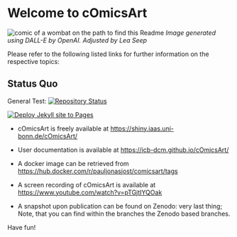 # Welcome to cOmicsArt

![comic of a wombat on the path to find this
Readme](docs/assets/images/cOmicsART_README.png)
*Image generated using DALL-E by OpenAI. Adjusted by Lea Seep*

Please refer to the following listed links for further information on
the respective topics:

## Status Quo

General Test:
[![Repository Status](https://github.com/ICB-DCM/cOmicsArt/actions/workflows/start_check.yaml/badge.svg)](https://github.com/ICB-DCM/cOmicsArt/actions/workflows/start_check.yaml)

[![Deploy Jekyll site to Pages](https://github.com/ICB-DCM/cOmicsArt/actions/workflows/pages.yml/badge.svg)](https://github.com/ICB-DCM/cOmicsArt/actions/workflows/pages.yml)

-   cOmicsArt is freely available at
    <https://shiny.iaas.uni-bonn.de/cOmicsArt/>

-   User documentation is available at
    <https://icb-dcm.github.io/cOmicsArt/>

-   A docker image can be retrieved from
    <https://hub.docker.com/r/pauljonasjost/comicsart/tags>

-   A screen recording of cOmicsArt is available at
    <https://www.youtube.com/watch?v=pTGjtIYQOak>

-   A snapshot upon publication can be found on Zenodo: very last thing;
    Note, that you can find within the branches the Zenodo based
    branches.

Have fun!